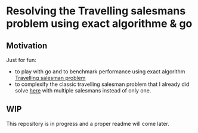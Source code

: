 # Resolving the Travelling salesmans problem using exact algorithme & go

## Motivation

Just for fun:

- to play with go and to benchmark performance using exact algorithm [Travelling salesman problem](https://en.wikipedia.org/wiki/Travelling_salesman_problem#Exact_algorithms)
- to complexify the classic travelling salesman problem that I already did solve [here](https://github.com/damienleroux/test-go-exact-algo-travelling-salesman-problem) with multiple salesmans instead of only one.

## WIP

This repository is in progress and a proper readme will come later.
